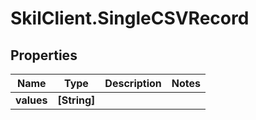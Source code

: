 # SkilClient.SingleCSVRecord

## Properties
Name | Type | Description | Notes
------------ | ------------- | ------------- | -------------
**values** | **[String]** |  | 



